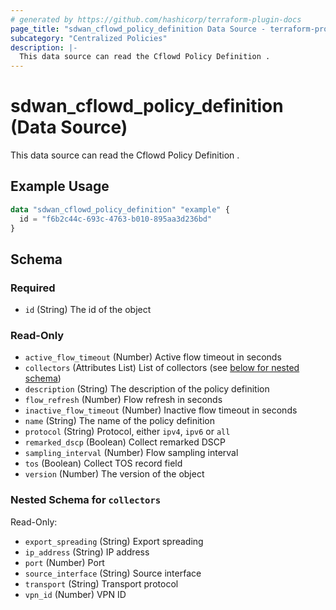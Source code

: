 ```yaml
---
# generated by https://github.com/hashicorp/terraform-plugin-docs
page_title: "sdwan_cflowd_policy_definition Data Source - terraform-provider-sdwan"
subcategory: "Centralized Policies"
description: |-
  This data source can read the Cflowd Policy Definition .
---
```


# sdwan_cflowd_policy_definition (Data Source)

This data source can read the Cflowd Policy Definition .

## Example Usage

```terraform
data "sdwan_cflowd_policy_definition" "example" {
  id = "f6b2c44c-693c-4763-b010-895aa3d236bd"
}
```

<!-- schema generated by tfplugindocs -->
## Schema

### Required

- `id` (String) The id of the object

### Read-Only

- `active_flow_timeout` (Number) Active flow timeout in seconds
- `collectors` (Attributes List) List of collectors (see [below for nested schema](#nestedatt--collectors))
- `description` (String) The description of the policy definition
- `flow_refresh` (Number) Flow refresh in seconds
- `inactive_flow_timeout` (Number) Inactive flow timeout in seconds
- `name` (String) The name of the policy definition
- `protocol` (String) Protocol, either `ipv4`, `ipv6` or `all`
- `remarked_dscp` (Boolean) Collect remarked DSCP
- `sampling_interval` (Number) Flow sampling interval
- `tos` (Boolean) Collect TOS record field
- `version` (Number) The version of the object

<a id="nestedatt--collectors"></a>
### Nested Schema for `collectors`

Read-Only:

- `export_spreading` (String) Export spreading
- `ip_address` (String) IP address
- `port` (Number) Port
- `source_interface` (String) Source interface
- `transport` (String) Transport protocol
- `vpn_id` (Number) VPN ID
